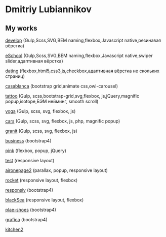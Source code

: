 
# Dmitriy Lubiannikov

## My works

[develop](https://dmitriylu.github.io/develop/ "my work") (Gulp,Scss,SVG,BEM naming,flexbox,Javascript native,резинавая вёрстка)

[eSchool](https://dmitriylu.github.io/eSchool/ "my work") (Gulp,Scss,SVG,BEM naming,flexbox,Javascript native,swiper slider,адаптивная вёрстка)

[dating](https://dmitriylu.github.io/dating/ "my work") (flexbox,html5,css3,js,checkbox,адаптивная вёрстка не скольких страниц)

[casablanca](https://dmitriylu.github.io/casablanca/ "my work") (bootstrap grid,animate css,owl-carousel)

[tattoo](https://dmitriylu.github.io/tattoo/ "my work") (Gulp, scss,bootstrap-grid,svg,flexbox, js,jQuery,magnific popup,isotope,БЭМ нейминг, smooth scroll)

[yoga](https://dmitriylu.github.io/yoga/ "my work") (Gulp, scss, svg, flexbox, js)

[cars](https://dmitriylu.github.io/cars/ "my work") (Gulp, scss, svg, flexbox, js, php, magnific popup)

[granit](https://dmitriylu.github.io/granit/ "my work") (Gulp, scss, svg, flexbox, js)

[business](https://dmitriylu.github.io/business/ "my work") (bootstrap4)

[pink](https://dmitriylu.github.io/pink/ "my work") (flexbox, popup, jQuery)

[test](https://dmitriylu.github.io/test/ "my work") (responsive layout)

[aironepage2](https://dmitriylu.github.io/aironepage2/ "my work") (parallax, popup, responsive layout)

[rocket](https://dmitriylu.github.io/rocket/ "my work") (responsive layout, flexbox)

[responsiv](https://dmitriylu.github.io/responsiv/ "my work") (bootstrap4)

[blackSea](https://dmitriylu.github.io/blackSea/ "my work") (responsive layout, flexbox)

[plae-shoes](https://dmitriylu.github.io/plae-shoes/ "my work") (bootstrap4)

[grafica](https://dmitriylu.github.io/grafica/ "my work") (bootstrap4)

[kitchen2](https://dmitriylu.github.io/kitchen2/ "my work")
